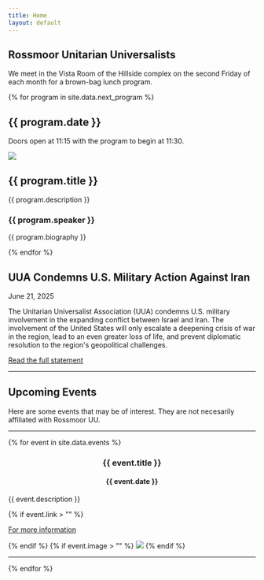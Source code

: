 ```yaml
---
title: Home
layout: default
---
```

<section>
    <div class="container text-center home-head">
        <h1>Rossmoor Unitarian Universalists</h1>
        <p class="lead text-muted">We meet in the Vista Room of the Hillside complex on the second Friday of each month for a brown-bag lunch program.</p>
        <p></p>
    </div>
    <div class="container">
        {% for program in site.data.next_program %}
        <div class="row">
            <h2>{{ program.date }}</h2>
            <p>Doors open at 11:15 with the program to begin at 11:30.</p>
        </div>
        <div class="row">
            <div class="col-4">
                <img src="assets/images/{{ program.image }}" class="img-fluid">
            </div>
            <div class="col-8">
                <h2>{{ program.title }}</h2>
                <p>{{ program.description  }}</p>
                <h3>{{ program.speaker }}</h3>
                <p>{{ program.biography }}</p>
            </div>
        </div>
        {% endfor %}
    </div>
    <div class="bg-yellow">
        <div class="container text-center home-head bg-yellow">
            <h1>UUA Condemns U.S. Military Action Against Iran</h1>
        </div>
        <div>
            <p>June 21, 2025</p>
            <p>The Unitarian Universalist Association (UUA) condemns U.S. military involvement in the expanding conflict between Israel and Iran. The involvement of the United States will only escalate a deepening crisis of war in the region, lead to an even greater loss of life, and prevent diplomatic resolution to the region's geopolitical challenges.</p>
            <p><a href="https://www.uua.org/pressroom/press-releases/uua-condemns-action-against-iran">Read the full statement</a></p>
        </div>
    </div>
    <hr>
    <div class="row">
        <h2>Upcoming Events</h2>
        <p>Here are some events that may be of interest. They are not necesarily affiliated with 
        Rossmoor UU.</p><hr>
        {% for event in site.data.events %}
        <div class="col-12 col-md-4">
            <h3 style="text-align: center;">{{ event.title }}</h3>
            <h4 style="text-align: center;">{{ event.date }}</h4>
            <p>{{ event.description }}</p>
            {% if event.link > "" %}
                <p><a href="{{ event.link }}" target="_blank">For more information</a></p>
            {% endif %}
            {% if event.image > "" %}
                <img src="assets/images/{{ event.image }}" class="img-fluid">
            {% endif %}
            <hr>
        </div>
        {% endfor %}
    </div>
</section>